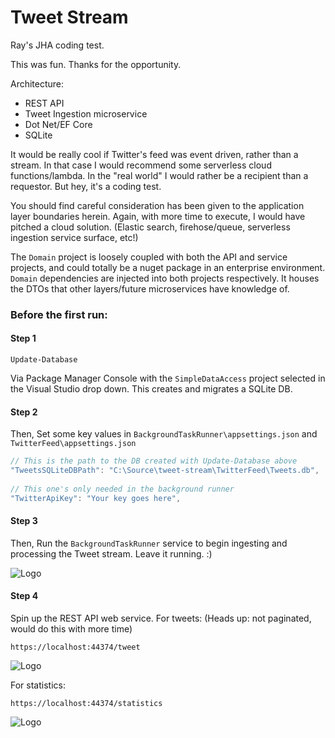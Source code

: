 # Tweet Stream
 
Ray's JHA coding test.
 
This was fun. Thanks for the opportunity. 
 
Architecture:
- REST API 
- Tweet Ingestion microservice
- Dot Net/EF Core
- SQLite

It would be really cool if Twitter's feed was event driven, rather than a stream. In that case I would recommend some serverless cloud functions/lambda. In the "real world" I would rather be a recipient than a requestor. But hey, it's a coding test.
 
You should find careful consideration has been given to the application layer boundaries herein. Again, with more time to execute, I would have pitched a cloud solution. (Elastic search, firehose/queue, serverless ingestion service surface, etc!)
 
The `Domain` project is loosely coupled with both the API and service projects, and could totally be a nuget package in an enterprise environment. `Domain` dependencies are injected into both projects respectively. It houses the DTOs that other layers/future microservices have knowledge of.
 
### Before the first run:
#### Step 1
```
Update-Database
```
Via Package Manager Console with the `SimpleDataAccess` project selected in the Visual Studio drop down. This creates and migrates a SQLite DB.
 
#### Step 2
Then, Set some key values in `BackgroundTaskRunner\appsettings.json` and `TwitterFeed\appsettings.json`
```JavaScript
// This is the path to the DB created with Update-Database above
"TweetsSQLiteDBPath": "C:\Source\tweet-stream\TwitterFeed\Tweets.db",
 
// This one's only needed in the background runner
"TwitterApiKey": "Your key goes here",
```
 
#### Step 3
Then, Run the `BackgroundTaskRunner` service to begin ingesting and processing the Tweet stream. Leave it running. :)
 
![Logo](https://i.ibb.co/bPMWN6L/feed.png)
 
#### Step 4
Spin up the REST API web service. For tweets: (Heads up: not paginated, would do this with more time)
```
https://localhost:44374/tweet
```
![Logo](https://i.ibb.co/dgz9sn7/rest.png)
 
For statistics:
```
https://localhost:44374/statistics
```
![Logo](https://i.ibb.co/5cTBfNQ/stats.png)
